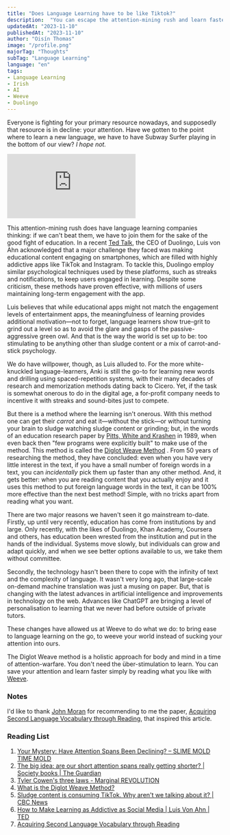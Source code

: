 ```yaml
---
title: "Does Language Learning have to be like Tiktok?"
description:  "You can escape the attention-mining rush and learn faster simply by reading what you like."
updatedAt: "2023-11-10"
publishedAt: "2023-11-10"
author: "Oisín Thomas"
image: "/profile.png"
majorTag: "Thoughts"
subTag: "Language Learning"
language: "en"
tags: 
- Language Learning
- Irish
- AI
- Weeve
- Duolingo
---
```


Everyone is fighting for your primary resource nowadays, and supposedly that resource is in decline: your attention. Have we gotten to the point where to learn a new language, we have to have Subway Surfer playing in the bottom of our view? *I hope not.* 

  <iframe
    src="https://giphy.com/embed/UTemva5AkBntdGyAPM"
    frameBorder="0"
    allowFullScreen
  ></iframe>
  
This attention-mining rush does have language learning companies thinking: if we can't beat them, we have to join them for the sake of the good fight of education. In a recent [Ted Talk](https://www.youtube.com/watch?v=P6FORpg0KVo), the CEO of Duolingo, Luis von Ahn acknowledged that a major challenge they faced was making educational content engaging on smartphones, which are filled with highly addictive apps like TikTok and Instagram. To tackle this, Duolingo employ similar psychological techniques used by these platforms, such as streaks and notifications, to keep users engaged in learning. Despite some criticism, these methods have proven effective, with millions of users maintaining long-term engagement with the app.

Luis believes that while educational apps might not match the engagement levels of entertainment apps, the meaningfulness of learning provides additional motivation—not to forget, language learners show true-grit to grind out a level so as to avoid the glare and gasps of the passive-aggressive green owl. And that is the way the world is set up to be: too stimulating to be anything other than sludge content or a mix of carrot-and-stick psychology. 

We do have willpower, though, as Luis alluded to. For the more white-knuckled language-learners, Anki is still the go-to for learning new words and drilling using spaced-repetition systems, with their many decades of research and memorization methods dating back to Cicero. Yet, if the task is somewhat onerous to do in the digital age, a for-profit company needs to incentive it with streaks and sound-bites just to compete.

But there is a method where the learning isn't onerous. With this method one can get their *carrot* and eat it—without the stick—or without turning your brain to sludge watching sludge content or grinding; but, in the words of an education research paper by [Pitts, White and Krashen](https://scholarspace.manoa.hawaii.edu/server/api/core/bitstreams/4342e7fd-11e0-4c05-8474-11acc461fca2/content) in 1989, when even back then "few programs were explicitly built" to make use of the method. This method is called the [Diglot Weave Method](https://shop.weeve.ie/blogs/blog/what-is-the-diglot-weave-method) . From 50 years of researching the method, they have concluded: even when you have very little interest in the text, if you have a small number of foreign words in a text, you can *incidentally* pick them up faster than any other method. And, it gets better: when you are reading content that you actually enjoy and it uses this method to put foreign language words in the text, it can be 100% more effective than the next best method! Simple, with no tricks apart from reading what you want.

There are two major reasons we haven't seen it go mainstream to-date. Firstly, up until very recently, education has come from institutions by and large. Only recently, with the likes of Duolingo, Khan Academy, Coursera and others, has education been wrested from the institution and put in the hands of the individual. Systems move slowly, but individuals can grow and adapt quickly, and when we see better options available to us, we take them without committee.

Secondly, the technology hasn't been there to cope with the infinity of text and the complexity of language. It wasn't very long ago, that large-scale on-demand machine translation was just a musing on paper. But, that is changing with the latest advances in artificial intelligence and improvements in technology on the web. Advances like ChatGPT are bringing a level of personalisation to learning that we never had before outside of private tutors.

These changes have allowed us at Weeve to do what we do: to bring ease to language learning on the go, to weeve your world instead of sucking your attention into ours. 

The Diglot Weave method is a holistic approach for body and mind in a time of attention-warfare. You don't need the über-stimulation to learn. You can save your attention and learn faster simply by reading what you like with [Weeve](https://www.weeve.ie).

### Notes

I'd like to thank [John Moran](https://www.linkedin.com/in/johndesmondmoran/) for recommending to me the paper, [Acquiring Second Language Vocabulary through Reading](https://scholarspace.manoa.hawaii.edu/server/api/core/bitstreams/4342e7fd-11e0-4c05-8474-11acc461fca2/content), that inspired this article. 

### Reading List
1. [Your Mystery: Have Attention Spans Been Declining? – SLIME MOLD TIME MOLD](https://slimemoldtimemold.com/2023/07/24/your-mystery-have-attention-spans-been-declining/)
2. [The big idea: are our short attention spans really getting shorter? | Society books | The Guardian](https://www.theguardian.com/books/2023/oct/23/the-big-idea-are-our-short-attention-spans-really-getting-shorter)
3. [Tyler Cowen's three laws - Marginal REVOLUTION](https://marginalrevolution.com/marginalrevolution/2015/04/tyler-cowens-three-laws.html)
4. [What is the Diglot Weave Method?](https://shop.weeve.ie/blogs/blog/what-is-the-diglot-weave-method)
5. [Sludge content is consuming TikTok. Why aren't we talking about it? | CBC News](https://www.cbc.ca/news/entertainment/sludge-content-1.6716185)
6. [How to Make Learning as Addictive as Social Media | Luis Von Ahn | TED](https://www.youtube.com/watch?v=P6FORpg0KVo)
7. [Acquiring Second Language Vocabulary through Reading](https://scholarspace.manoa.hawaii.edu/server/api/core/bitstreams/4342e7fd-11e0-4c05-8474-11acc461fca2/content)
